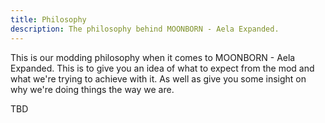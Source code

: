 ```yaml
---
title: Philosophy
description: The philosophy behind MOONBORN - Aela Expanded.
---
```


This is our modding philosophy when it comes to MOONBORN - Aela Expanded. This is to give you an idea of what to expect from the mod and what we're trying to achieve with it. As well as give you some insight on why we're doing things the way we are.

TBD

